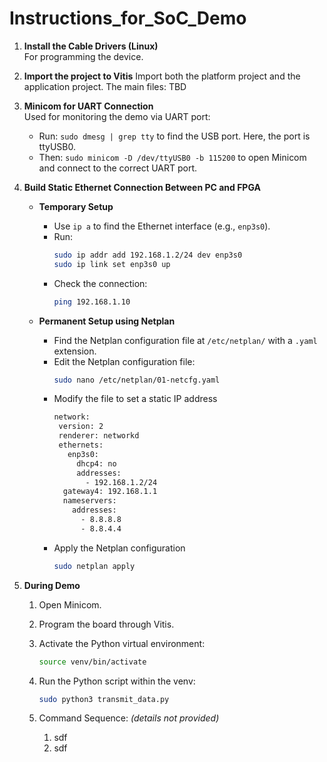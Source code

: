 # Instructions_for_SoC_Demo

1. **Install the Cable Drivers (Linux)**  
   For programming the device.

2. **Import the project to Vitis**
   Import both the platform project and the application project.
   The main files: TBD
   
4. **Minicom for UART Connection**  
   Used for monitoring the demo via UART port:
   - Run: `sudo dmesg | grep tty` to find the USB port. Here, the port is ttyUSB0.
   - Then: `sudo minicom -D /dev/ttyUSB0 -b 115200` to open Minicom and connect to the correct UART port.

5. **Build Static Ethernet Connection Between PC and FPGA**

   - **Temporary Setup**  
     - Use `ip a` to find the Ethernet interface (e.g., `enp3s0`).
     - Run:
       ```bash
       sudo ip addr add 192.168.1.2/24 dev enp3s0
       sudo ip link set enp3s0 up
       ```
     - Check the connection:
       ```bash
       ping 192.168.1.10
       ```

   - **Permanent Setup using Netplan**  
     - Find the Netplan configuration file at `/etc/netplan/` with a `.yaml` extension.
     - Edit the Netplan configuration file:
       ```bash
       sudo nano /etc/netplan/01-netcfg.yaml
       ```
     - Modify the file to set a static IP address
       ```bash
       network:
        version: 2
        renderer: networkd
        ethernets:
          enp3s0:
            dhcp4: no
            addresses:
              - 192.168.1.2/24
         gateway4: 192.168.1.1
         nameservers:
           addresses:
             - 8.8.8.8
             - 8.8.4.4
     - Apply the Netplan configuration
       ```bash
       sudo netplan apply
       ```

6. **During Demo**

   1. Open Minicom.
   2. Program the board through Vitis.
   3. Activate the Python virtual environment:
      ```bash
      source venv/bin/activate
      ```
   4. Run the Python script within the venv:
      ```bash
      sudo python3 transmit_data.py
      ```
   5. Command Sequence: *(details not provided)*

      1. sdf
      2. sdf
